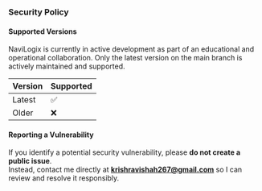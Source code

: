 ### Security Policy

#### Supported Versions
NaviLogix is currently in active development as part of an educational and operational collaboration.
Only the latest version on the main branch is actively maintained and supported.

| Version | Supported          |
| ------- | ------------------ |
| Latest  | :white_check_mark: |
| Older   | :x:                |

#### Reporting a Vulnerability  
If you identify a potential security vulnerability, please **do not create a public issue**.  
Instead, contact me directly at **krishravishah267@gmail.com** so I can review and resolve it responsibly.
